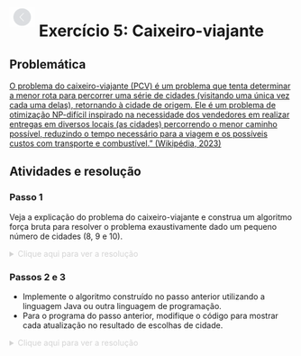 [<img src="../../img/assets/back.png" height="35px" style="position: fixed; top: 15; opacity: 0.45">](../README.md)

# <div align="center">Exercício 5: Caixeiro-viajante</div>

## Problemática

[O problema do caixeiro-viajante (PCV) é um problema que tenta determinar a menor rota para percorrer uma série de cidades (visitando uma única vez cada uma delas), retornando à cidade de origem. Ele é um problema de otimização NP-difícil inspirado na necessidade dos vendedores em realizar entregas em diversos locais (as cidades) percorrendo o menor caminho possível, reduzindo o tempo necessário para a viagem e os possíveis custos com transporte e combustível.” (Wikipédia, 2023)](https://pt.wikipedia.org/wiki/Problema_do_caixeiro-viajante)

## Atividades e resolução

### Passo 1

Veja a explicação do problema do caixeiro-viajante  e construa um algoritmo força bruta para resolver o problema exaustivamente dado um pequeno número de cidades (8, 9 e 10).

<details>
   <summary style="color: lightgray">
      Clique aqui para ver a resolução
   </summary>
   <div style="border: 1px solid #ccc; margin: 10px 0;">
      <div style="display: flex; justify-content: space-between; background-color: #474a51; padding: 5px 10px; border-bottom: 1px solid #ccc;">
         <span style="font-weight: bold;">Pseudocódigo</span>
      </div>
      <pre style="margin: 0; padding: 10px; overflow: auto;"><code>CaixeiroViajanteForcaBruta(Cidades)
      n &lt;- tamanho de Cidades
      Permutacoes &lt;- gerar todas as permutações possíveis de Cidades
      MelhorRota &lt;- null
      MenorDistancia &lt;- infinito
      <br>
      para cada Rota em Permutacoes
         DistanciaAtual &lt;- 0
         para i &lt;- 1 até n-1
               DistanciaAtual &lt;- DistanciaAtual + distância entre Rota[i] e Rota[i+1]
         DistanciaAtual &lt;- DistanciaAtual + distância entre Rota[n] e Rota[1]
         <br>
         se DistanciaAtual &lt; MenorDistancia
               MenorDistancia &lt;- DistanciaAtual
               MelhorRota &lt;- Rota
      <br>
      retornar MelhorRota, MenorDistancia</code></pre>
   </div>
</details>

### Passos 2 e 3

- Implemente o algoritmo construído no passo anterior utilizando a linguagem Java ou outra linguagem de programação.
- Para o programa do passo anterior, modifique o código para mostrar cada atualização no resultado de escolhas de cidade.

<details>
   <summary style="color: lightgray">
      Clique aqui para ver a resolução
   </summary>
   <p>
      Para satisfazer ambos os passos 2 e 3, eu optei por deixar o usuário escolher se ele quer depurar o código ou não.
   </p>
   <div style="border: 1px solid #ccc; margin: 10px 0;">
      <div style="display: flex; justify-content: space-between; background-color: #474a51; padding: 5px 10px; border-bottom: 1px solid #ccc;">
         <span style="font-weight: bold; color: white;">Python</span>
         <button style="background-color: slateblue; border: none; padding: 5px 10px;"><a href="implementacao.py" style="text-decoration: none; color: white">visualizar arquivo</a></button>
      </div>
      <pre style="margin: 0; padding: 10px; overflow: auto;"><code>import itertools
import math
from random import randint
from typing import List, Tuple
<br>
def distancia(cidade1: int, cidade2: int, matriz_distancias: List[List[int]]) -&gt; int:
<span style="display: inline-block; width: 20px;"></span>return matriz_distancias[cidade1 - 1][cidade2 - 1]
<br>
def caixeiro_viajante(n: int, matriz_distancias: List[List[int]], debug=False) -&gt; Tuple[List[int], int]:
<span style="display: inline-block; width: 20px;"></span>if n != len(matriz_distancias):
<span style="display: inline-block; width: 40px;"></span>raise ValueError(f"A quantidade de cidades ({n}) deve ser igual à quantidade de linhas de matriz_distancias, tendo em vista que cada linha representa uma cidade\n{matriz_distancias = }")
<span style="display: inline-block; width: 20px;"></span>cidades = [i for i in range(1,n+1)]
<span style="display: inline-block; width: 20px;"></span>permutacoes = list(itertools.permutations(cidades))
<span style="display: inline-block; width: 20px;"></span>melhor_rota = None
<span style="display: inline-block; width: 20px;"></span>menor_distancia = math.inf
<br>
<span style="display: inline-block; width: 20px;"></span>for rota in permutacoes:
<span style="display: inline-block; width: 40px;"></span>distancia_atual = 0
<span style="display: inline-block; width: 40px;"></span>for i in range(n-1):
<span style="display: inline-block; width: 60px;"></span>distancia_atual += distancia(rota[i], rota[i+1], matriz_distancias)
<span style="display: inline-block; width: 40px;"></span>distancia_atual += distancia(rota[n-1], rota[0], matriz_distancias)
<br>
<span style="display: inline-block; width: 40px;"></span>if distancia_atual &lt; menor_distancia:
<span style="display: inline-block; width: 60px;"></span>menor_distancia = distancia_atual
<span style="display: inline-block; width: 60px;"></span>melhor_rota = rota
<span style="display: inline-block; width: 60px;"></span>if debug:
<span style="display: inline-block; width: 80px;"></span>print(f"-> Nova melhor rota encontrada: {melhor_rota} com distância {menor_distancia}")
<br>
<span style="display: inline-block; width: 20px;"></span>return melhor_rota, menor_distancia
<br>
def matriz_distancias_aleatoria(tamanho: int, minimo: int = 10, maximo: int = 100) -&gt; List[List[int]]:
<span style="display: inline-block; width: 20px;"></span>return [[randint(minimo, maximo) if i != j else 0 for j in range(tamanho)] for i in range(tamanho)]
<br>
if __name__ == "__main__":
<span style="display: inline-block; width: 20px;"></span>debug = input("Deseja debugar a função? (s/n): ").lower() == "s"
<span style="display: inline-block; width: 20px;"></span>matrizes_distancias = [matriz_distancias_aleatoria(i) for i in range(8, 11)]
<span style="display: inline-block; width: 20px;"></span>for i in range(3):
<span style="display: inline-block; width: 40px;"></span>print(f"--------------------------------{8+i} CIDADES-------------------------------------------------")
<span style="display: inline-block; width: 40px;"></span>matriz_distancias = matrizes_distancias[i]
<span style="display: inline-block; width: 40px;"></span>melhor_rota, menor_distancia = caixeiro_viajante(len(matriz_distancias), matriz_distancias, debug=debug)
<span style="display: inline-block; width: 40px;"></span>print(f"\ncidades = {len(matriz_distancias)} | {melhor_rota = } | {menor_distancia = }\n\n{matriz_distancias = }", end="\n\n")
<span style="display: inline-block; width: 40px;"></span>print(f"--------------------------------FIM EXECUÇÃO de {8+i} CIDADES-------------------------------------------------\n")</code></pre>
   </div>
</details>
